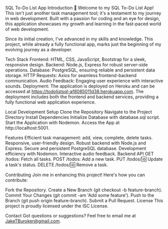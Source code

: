 SQL To-Do List App
Introduction
🚀 Welcome to my SQL To-Do List App! This isn't just another task management tool; it's a testament to my journey in web development. Built with a passion for coding and an eye for design, this application showcases my growth and learning in the fast-paced world of web development.

Since its initial creation, I've advanced in my skills and knowledge. This project, while already a fully functional app, marks just the beginning of my evolving journey as a developer.

Tech Stack
Frontend: HTML, CSS, JavaScript, Bootstrap for a sleek, responsive design.
Backend: Node.js, Express for robust server-side operations.
Database: PostgreSQL, ensuring reliable and persistent data storage.
HTTP Requests: Axios for seamless frontend-backend communication.
Audio Feedback: Engaging user experience with interactive sounds.
Deployment:
The application is deployed on Heroku and can be accessed at https://todolistsql-af8085011d38.herokuapp.com. The deployment includes both the frontend and backend services, providing a fully functional web application experience.


Local Development Setup
Clone the Repository
Navigate to the Project Directory
Install Dependencies
Initialize Database with database.sql script.
Start the Application with Nodemon.
Access the App at http://localhost:5001.

Features
Efficient task management: add, view, complete, delete tasks.
Responsive, user-friendly design.
Robust backend with Node.js and Express.
Secure and persistent PostgreSQL database.
Development efficiency with Nodemon.
Interactive audio feedback.
Backend API
GET /todos: Fetch all tasks.
POST /todos: Add a new task.
PUT /todos/:id: Update a task's status.
DELETE /todos/:id: Remove a task.

Contributing
Join me in enhancing this project! Here's how you can contribute:

Fork the Repository.
Create a New Branch (git checkout -b feature-branch).
Commit Your Changes (git commit -am 'Add some feature').
Push to the Branch (git push origin feature-branch).
Submit a Pull Request.
License
This project is proudly licensed under the ISC License.

Contact
Got questions or suggestions? Feel free to email me at JakeTBuroker@gmail.com.

